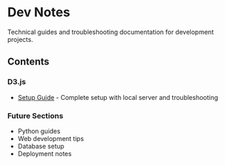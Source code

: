 # Dev Notes

Technical guides and troubleshooting documentation for development projects.

## Contents

### D3.js
- [Setup Guide](d3js/setup-guide.md) - Complete setup with local server and troubleshooting

### Future Sections
- Python guides
- Web development tips
- Database setup
- Deployment notes
